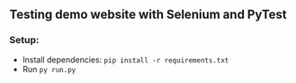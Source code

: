 ## Testing demo website with Selenium and PyTest
### Setup:
- Install dependencies: `pip install -r requirements.txt`
- Run `py run.py`
